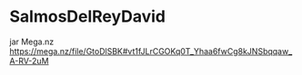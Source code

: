 # SalmosDelReyDavid

jar
Mega.nz
https://mega.nz/file/GtoDlSBK#vt1fJLrCGOKq0T_Yhaa6fwCg8kJNSbqqaw_A-RV-2uM
